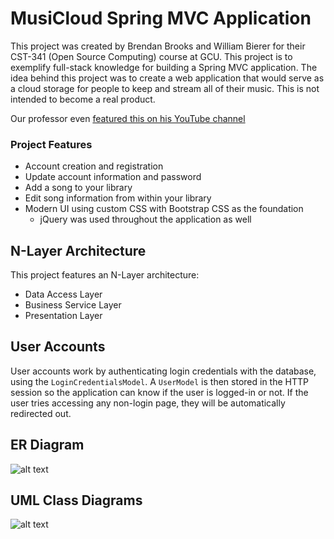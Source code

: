 # MusiCloud Spring MVC Application
This project was created by Brendan Brooks and William Bierer for their CST-341 (Open Source Computing) course at GCU. This project is to exemplify full-stack knowledge for building a Spring MVC application.
The idea behind this project was to create a web application that would serve as a cloud storage for people to keep and stream all of their music. This is not intended to become a real product.

Our professor even [featured this on his YouTube channel](https://youtu.be/kEguj4cHQkM?t=586)

### Project Features
- Account creation and registration
- Update account information and password
- Add a song to your library
- Edit song information from within your library
- Modern UI using custom CSS with Bootstrap CSS as the foundation
  - jQuery was used throughout the application as well

## N-Layer Architecture
This project features an N-Layer architecture:
- Data Access Layer
- Business Service Layer
- Presentation Layer

## User Accounts
User accounts work by authenticating login credentials with the database, using the `LoginCredentialsModel`. A `UserModel` is then stored in the HTTP session so the application can know if the user is logged-in or not. If the user tries accessing any non-login page, they will be automatically redirected out.

## ER Diagram
![alt text](https://cdn.discordapp.com/attachments/210313100342067201/525215274522116120/unknown.png)

## UML Class Diagrams
![alt text](https://cdn.discordapp.com/attachments/210313100342067201/525214683720974346/UMLClassDiagrams-Page-1.png)
